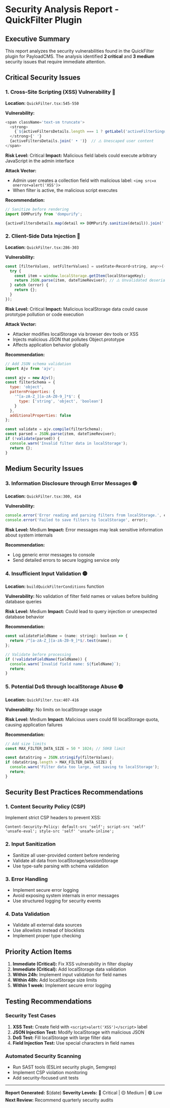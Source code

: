 # Security Analysis Report - QuickFilter Plugin

## Executive Summary

This report analyzes the security vulnerabilities found in the QuickFilter plugin for PayloadCMS. The analysis identified **2 critical** and **3 medium** security issues that require immediate attention.

## Critical Security Issues

### 1. Cross-Site Scripting (XSS) Vulnerability 🔴

**Location:** `QuickFilter.tsx:545-550`

**Vulnerability:**
```javascript
<span className='text-sm truncate'>
  <strong>
    {`${activeFiltersDetails.length === 1 ? getLabel('activeFilterSingular', locale) : getLabel('activeFilterPlural', locale)}: `}
  </strong>{' '}
  {activeFiltersDetails.join(' • ')}  // ⚠️ Unescaped user content
</span>
```

**Risk Level:** Critical
**Impact:** Malicious field labels could execute arbitrary JavaScript in the admin interface

**Attack Vector:**
- Admin user creates a collection field with malicious label: `<img src=x onerror=alert('XSS')>`
- When filter is active, the malicious script executes

**Recommendation:**
```javascript
// Sanitize before rendering
import DOMPurify from 'dompurify';

{activeFiltersDetails.map(detail => DOMPurify.sanitize(detail)).join(' • ')}
```

### 2. Client-Side Data Injection 🔴

**Location:** `QuickFilter.tsx:286-303`

**Vulnerability:**
```javascript
const [filterValues, setFilterValues] = useState<Record<string, any>>(() => {
  try {
    const item = window.localStorage.getItem(localStorageKey);
    return JSON.parse(item, dateTimeReviver); // ⚠️ Unvalidated deserialization
  } catch (error) {
    return {};
  }
});
```

**Risk Level:** Critical
**Impact:** Malicious localStorage data could cause prototype pollution or code execution

**Attack Vector:**
- Attacker modifies localStorage via browser dev tools or XSS
- Injects malicious JSON that pollutes Object.prototype
- Affects application behavior globally

**Recommendation:**
```javascript
// Add JSON schema validation
import Ajv from 'ajv';

const ajv = new Ajv();
const filterSchema = {
  type: 'object',
  patternProperties: {
    '^[a-zA-Z_][a-zA-Z0-9_]*$': {
      type: ['string', 'object', 'boolean']
    }
  },
  additionalProperties: false
};

const validate = ajv.compile(filterSchema);
const parsed = JSON.parse(item, dateTimeReviver);
if (!validate(parsed)) {
  console.warn('Invalid filter data in localStorage');
  return {};
}
```

## Medium Security Issues

### 3. Information Disclosure through Error Messages 🟡

**Location:** `QuickFilter.tsx:300, 414`

**Vulnerability:**
```javascript
console.error('Error reading and parsing filters from localStorage.', error);
console.error('Failed to save filters to localStorage', error);
```

**Risk Level:** Medium
**Impact:** Error messages may leak sensitive information about system internals

**Recommendation:**
- Log generic error messages to console
- Send detailed errors to secure logging service only

### 4. Insufficient Input Validation 🟡

**Location:** `buildQuickFilterConditions` function

**Vulnerability:**
No validation of filter field names or values before building database queries

**Risk Level:** Medium
**Impact:** Could lead to query injection or unexpected database behavior

**Recommendation:**
```javascript
const validateFieldName = (name: string): boolean => {
  return /^[a-zA-Z_][a-zA-Z0-9_]*$/.test(name);
};

// Validate before processing
if (!validateFieldName(fieldName)) {
  console.warn(`Invalid field name: ${fieldName}`);
  return;
}
```

### 5. Potential DoS through localStorage Abuse 🟡

**Location:** `QuickFilter.tsx:407-416`

**Vulnerability:**
No limits on localStorage usage

**Risk Level:** Medium
**Impact:** Malicious users could fill localStorage quota, causing application failures

**Recommendation:**
```javascript
// Add size limits
const MAX_FILTER_DATA_SIZE = 50 * 1024; // 50KB limit

const dataString = JSON.stringify(filterValues);
if (dataString.length > MAX_FILTER_DATA_SIZE) {
  console.warn('Filter data too large, not saving to localStorage');
  return;
}
```

## Security Best Practices Recommendations

### 1. Content Security Policy (CSP)
Implement strict CSP headers to prevent XSS:
```
Content-Security-Policy: default-src 'self'; script-src 'self' 'unsafe-eval'; style-src 'self' 'unsafe-inline';
```

### 2. Input Sanitization
- Sanitize all user-provided content before rendering
- Validate all data from localStorage/sessionStorage
- Use type-safe parsing with schema validation

### 3. Error Handling
- Implement secure error logging
- Avoid exposing system internals in error messages
- Use structured logging for security events

### 4. Data Validation
- Validate all external data sources
- Use allowlists instead of blocklists
- Implement proper type checking

## Priority Action Items

1. **Immediate (Critical):** Fix XSS vulnerability in filter display
2. **Immediate (Critical):** Add localStorage data validation  
3. **Within 24h:** Implement input validation for field names
4. **Within 48h:** Add localStorage size limits
5. **Within 1 week:** Implement secure error logging

## Testing Recommendations

### Security Test Cases
1. **XSS Test:** Create field with `<script>alert('XSS')</script>` label
2. **JSON Injection Test:** Modify localStorage with malicious JSON
3. **DoS Test:** Fill localStorage with large filter data
4. **Field Injection Test:** Use special characters in field names

### Automated Security Scanning
- Run SAST tools (ESLint security plugin, Semgrep)
- Implement CSP violation monitoring
- Add security-focused unit tests

---

**Report Generated:** $(date)
**Severity Levels:** 🔴 Critical | 🟡 Medium | 🟢 Low
**Next Review:** Recommend quarterly security audits